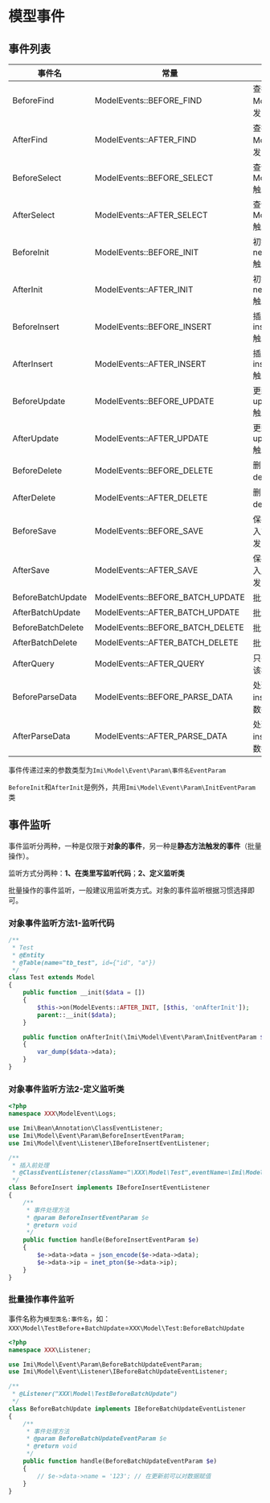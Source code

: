 # 模型事件

## 事件列表

| 事件名 | 常量 | 描述 |
| ------ | ------ | ------ |
| BeforeFind | ModelEvents::BEFORE_FIND | 查找前，Model::find()触发 |
| AfterFind | ModelEvents::AFTER_FIND | 查找后，Model::find()触发 |
| BeforeSelect | ModelEvents::BEFORE_SELECT | 查询前，Model::select()触发 |
| AfterSelect | ModelEvents::AFTER_SELECT | 查询后，Model::select()触发 |
| BeforeInit | ModelEvents::BEFORE_INIT | 初始化值前，newInstance()触发 |
| AfterInit | ModelEvents::AFTER_INIT | 初始化值后，newInstance()触发 |
| BeforeInsert | ModelEvents::BEFORE_INSERT | 插入前，insert()/save()触发 |
| AfterInsert | ModelEvents::AFTER_INSERT | 插入后，insert()/save()触发 |
| BeforeUpdate | ModelEvents::BEFORE_UPDATE | 更新前，update()/save()触发 |
| AfterUpdate | ModelEvents::AFTER_UPDATE | 更新后，update()/save()触发 |
| BeforeDelete | ModelEvents::BEFORE_DELETE | 删除前，delete()触发 |
| AfterDelete | ModelEvents::AFTER_DELETE | 删除后，delete()触发 |
| BeforeSave | ModelEvents::BEFORE_SAVE | 保存前，先于插入前和更新前触发 |
| AfterSave | ModelEvents::AFTER_SAVE | 保存后，后于插入后和更新后触发 |
| BeforeBatchUpdate | ModelEvents::BEFORE_BATCH_UPDATE | 批量更新前 |
| AfterBatchUpdate | ModelEvents::AFTER_BATCH_UPDATE | 批量更新后 |
| BeforeBatchDelete | ModelEvents::BEFORE_BATCH_DELETE | 批量删除前 |
| AfterBatchDelete | ModelEvents::AFTER_BATCH_DELETE | 批量删除后 |
| AfterQuery | ModelEvents::AFTER_QUERY | 只要最终查询出该模型就会触发 |
| BeforeParseData | ModelEvents::BEFORE_PARSE_DATA | 处理 save、insert、update 数据前 |
| AfterParseData | ModelEvents::AFTER_PARSE_DATA | 处理 save、insert、update 数据后 |

事件传递过来的参数类型为`Imi\Model\Event\Param\事件名EventParam`

`BeforeInit`和`AfterInit`是例外，共用`Imi\Model\Event\Param\InitEventParam`类

## 事件监听

事件监听分两种，一种是仅限于**对象的事件**，另一种是**静态方法触发的事件**（批量操作）。

监听方式分两种：**1、在类里写监听代码**；**2、定义监听类**

批量操作的事件监听，一般建议用监听类方式。对象的事件监听根据习惯选择即可。

### 对象事件监听方法1-监听代码

```php
/**
 * Test
 * @Entity
 * @Table(name="tb_test", id={"id", "a"})
 */
class Test extends Model
{
	public function __init($data = [])
	{
		$this->on(ModelEvents::AFTER_INIT, [$this, 'onAfterInit']);
		parent::__init($data);
	}

	public function onAfterInit(\Imi\Model\Event\Param\InitEventParam $data)
	{
		var_dump($data->data);
	}
}
```

### 对象事件监听方法2-定义监听类

```php
<?php
namespace XXX\ModelEvent\Logs;

use Imi\Bean\Annotation\ClassEventListener;
use Imi\Model\Event\Param\BeforeInsertEventParam;
use Imi\Model\Event\Listener\IBeforeInsertEventListener;

/**
 * 插入前处理
 * @ClassEventListener(className="\XXX\Model\Test",eventName=\Imi\Model\Event\ModelEvents::BEFORE_INSERT)
 */
class BeforeInsert implements IBeforeInsertEventListener
{
	/**
	 * 事件处理方法
	 * @param BeforeInsertEventParam $e
	 * @return void
	 */
	public function handle(BeforeInsertEventParam $e)
	{
		$e->data->data = json_encode($e->data->data);
		$e->data->ip = inet_pton($e->data->ip);
	}
}
```

### 批量操作事件监听

事件名称为`模型类名:事件名`，如：`XXX\Model\TestBefore`+`BatchUpdate`=`XXX\Model\Test:BeforeBatchUpdate`

```php
<?php
namespace XXX\Listener;

use Imi\Model\Event\Param\BeforeBatchUpdateEventParam;
use Imi\Model\Event\Listener\IBeforeBatchUpdateEventListener;

/**
 * @Listener("XXX\Model\TestBeforeBatchUpdate")
 */
class BeforeBatchUpdate implements IBeforeBatchUpdateEventListener
{
	/**
	 * 事件处理方法
	 * @param BeforeBatchUpdateEventParam $e
	 * @return void
	 */
	public function handle(BeforeBatchUpdateEventParam $e)
	{
		// $e->data->name = '123'; // 在更新前可以对数据赋值
	}
}

```